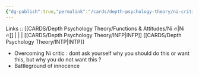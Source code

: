 ```yaml
---
{"dg-publish":true,"permalink":"/cards/depth-psychology-theory/ni-critic/","noteIcon":"","created":"2023-01-01T23:02:50.204+01:00","updated":"2023-02-26T16:40:50.619+01:00"}
---
```


Links :: [[CARDS/Depth Psychology Theory/Functions & Attitudes/Ni 🔥\|Ni 🔥]] |  |  | 
[[CARDS/Depth Psychology Theory/INFP\|INFP]]
[[CARDS/Depth Psychology Theory/INTP\|INTP]]


- Overcoming Ni critic : dont ask yourself why you should do this or want this, but why you do not want this ? 
- Battleground of innocence
